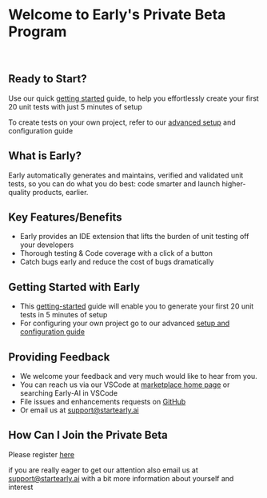 


# Welcome to Early's Private Beta Program
<br>
  
## Ready to Start?


Use our quick [getting started](https://www.startearly.ai/elements/getting-started) guide, to help you effortlessly create your first 20 unit tests with just 5 minutes of setup

To create tests on your own project, refer to our [advanced setup](https://www.startearly.ai/elements/setup-and-configuration-guide) and configuration guide


## What is Early?

Early automatically generates and maintains, verified and validated unit tests, so you can do what you do best: code smarter and launch higher-quality products, earlier.


## Key Features/Benefits
* Early provides an IDE extension that lifts the burden of unit testing off your developers
* Thorough testing & Code coverage with a click of a button
* Catch bugs early and reduce the cost of bugs dramatically
  

## Getting Started with Early
* This [getting-started](https://www.startearly.ai/elements/getting-started) guide will enable you to generate your first 20 unit tests in 5 minutes of setup
* For configuring your own project go to our advanced [setup and configuration guide](https://www.startearly.ai/elements/setup-and-configuration-guide)

  

## Providing Feedback

* We welcome your feedback and very much would like to hear from you.
* You can reach us via our VSCode  at [marketplace home page](https://marketplace.visualstudio.com/items?itemName=Early-ai.early-ai) or searching Early-AI in VSCode 
* File issues and enhancements requests on [GitHub](https://github.com/earlyai/earlyai-vscode-release/issues)
* Or email us at [support@startearly.ai](mailto:support@startearly.ai)
  

## How Can I Join the Private Beta

Please register [here](https://www.startearly.ai/beta)

if you are really eager to get our attention also email us at [support@startearly.ai](mailto:support@startearly.ai) with a bit more information about yourself and interest
